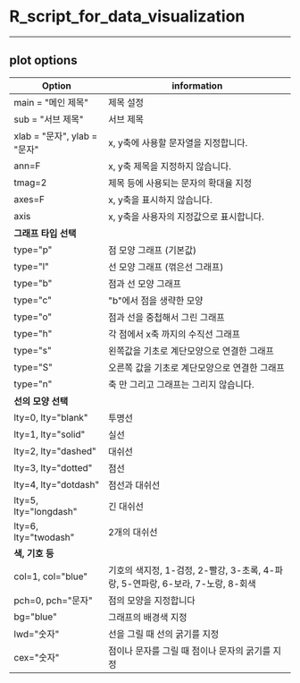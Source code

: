 # R_script_for_data_visualization


---
## plot options
|**Option**|**information**|
|------|------|
|main = "메인 제목"|제목 설정|
|sub = "서브 제목"|서브 제목|
|xlab = "문자", ylab = "문자"|x, y축에 사용할 문자열을 지정합니다.|
|ann=F|x, y축 제목을 지정하지 않습니다.|
|tmag=2|제목 등에 사용되는 문자의 확대율 지정|
|axes=F|x, y축을 표시하지 않습니다.|
|axis|x, y축을 사용자의 지정값으로 표시합니다.|
|**그래프 타입 선택**||
|type="p"|점 모양 그래프 (기본값)|
|type="l"|선 모양 그래프 (꺾은선 그래프)|
|type="b"|점과 선 모양 그래프|
|type="c"|"b"에서 점을 생략한 모양|
|type="o"|점과 선을 중첩해서 그린 그래프|
|type="h"|각 점에서 x축 까지의 수직선 그래프|
|type="s"|왼쪽값을 기초로 계단모양으로 연결한 그래프|
|type="S"|오른쪽 값을 기초로 계단모양으로 연결한 그래프|
|type="n"|축 만 그리고 그래프는 그리지 않습니다.|
|**선의 모양 선택**||
|lty=0, lty="blank"|투명선|
|lty=1, lty="solid"|실선|
|lty=2, lty="dashed"|대쉬선|
|lty=3, lty="dotted"|점선|
|lty=4, lty="dotdash"|점선과 대쉬선|
|lty=5, lty="longdash"|긴 대쉬선|
|lty=6, lty="twodash"|2개의 대쉬선|
|**색, 기호 등**||
|col=1, col="blue"|기호의 색지정, 1-검정, 2-빨강, 3-초록, 4-파랑, 5-연파랑, 6-보라, 7-노랑, 8-회색|
|pch=0, pch="문자"|점의 모양을 지정합니다|
|bg="blue"|그래프의 배경색 지정|
|lwd="숫자"|선을 그릴 때 선의 굵기를 지정|
|cex="숫자"| 점이나 문자를 그릴 때 점이나 문자의 굵기를 지정|